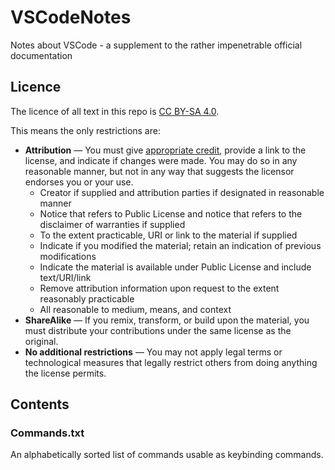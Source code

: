 # VSCodeNotes
Notes about VSCode - a supplement to the rather impenetrable official documentation

## Licence

The licence of all text in this repo is [CC BY-SA 4.0](https://creativecommons.org/licenses/by-sa/4.0/).

This means the only restrictions are:
* **Attribution** — You must give [appropriate credit](https://wiki.creativecommons.org/wiki/License_Versions#Detailed_attribution_comparison_chart), provide a link to the license, and indicate if changes were made. You may do so in any reasonable manner, but not in any way that suggests the licensor endorses you or your use.
	* Creator if supplied and attribution parties if designated in reasonable manner
	* Notice that refers to Public License and notice that refers to the disclaimer of warranties if supplied
	* To the extent practicable, URI or link to the material if supplied
	* Indicate if you modified the material; retain an indication of previous modifications
	* Indicate the material is available under Public License and include text/URI/link
	* Remove attribution information upon request to the extent reasonably practicable
	* All reasonable to medium, means, and context
* **ShareAlike** — If you remix, transform, or build upon the material, you must distribute your contributions under the same license as the original.
* **No additional restrictions** — You may not apply legal terms or technological measures that legally restrict others from doing anything the license permits.

## Contents

### Commands.txt

An alphabetically sorted list of commands usable as keybinding commands.
